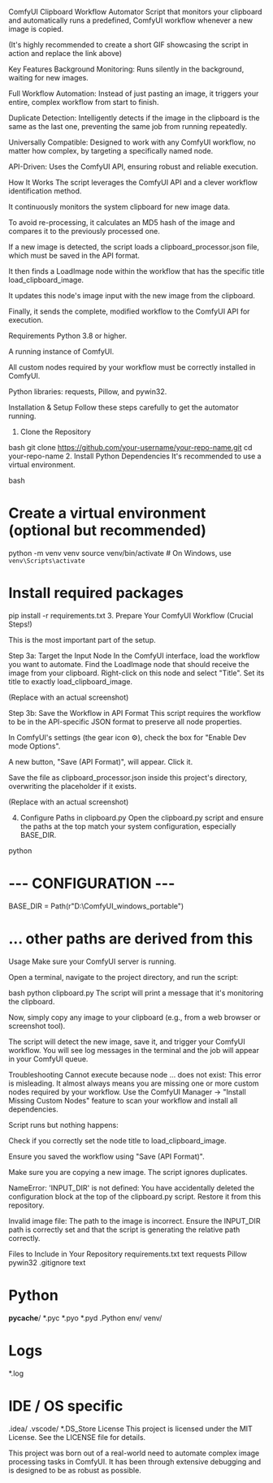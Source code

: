ComfyUI Clipboard Workflow Automator
Script that monitors your clipboard and automatically runs a predefined, ComfyUI workflow whenever a new image is copied.

(It's highly recommended to create a short GIF showcasing the script in action and replace the link above)

Key Features
Background Monitoring: Runs silently in the background, waiting for new images.

Full Workflow Automation: Instead of just pasting an image, it triggers your entire, complex workflow from start to finish.

Duplicate Detection: Intelligently detects if the image in the clipboard is the same as the last one, preventing the same job from running repeatedly.

Universally Compatible: Designed to work with any ComfyUI workflow, no matter how complex, by targeting a specifically named node.

API-Driven: Uses the ComfyUI API, ensuring robust and reliable execution.

How It Works
The script leverages the ComfyUI API and a clever workflow identification method.

It continuously monitors the system clipboard for new image data.

To avoid re-processing, it calculates an MD5 hash of the image and compares it to the previously processed one.

If a new image is detected, the script loads a clipboard_processor.json file, which must be saved in the API format.

It then finds a LoadImage node within the workflow that has the specific title load_clipboard_image.

It updates this node's image input with the new image from the clipboard.

Finally, it sends the complete, modified workflow to the ComfyUI API for execution.

Requirements
Python 3.8 or higher.

A running instance of ComfyUI.

All custom nodes required by your workflow must be correctly installed in ComfyUI.

Python libraries: requests, Pillow, and pywin32.

Installation & Setup
Follow these steps carefully to get the automator running.

1. Clone the Repository

bash
git clone https://github.com/your-username/your-repo-name.git
cd your-repo-name
2. Install Python Dependencies
It's recommended to use a virtual environment.

bash
# Create a virtual environment (optional but recommended)
python -m venv venv
source venv/bin/activate  # On Windows, use `venv\Scripts\activate`

# Install required packages
pip install -r requirements.txt
3. Prepare Your ComfyUI Workflow (Crucial Steps!)

This is the most important part of the setup.

Step 3a: Target the Input Node
In the ComfyUI interface, load the workflow you want to automate. Find the LoadImage node that should receive the image from your clipboard. Right-click on this node and select "Title". Set its title to exactly load_clipboard_image.

(Replace with an actual screenshot)

Step 3b: Save the Workflow in API Format
This script requires the workflow to be in the API-specific JSON format to preserve all node properties.

In ComfyUI's settings (the gear icon ⚙️), check the box for "Enable Dev mode Options".

A new button, "Save (API Format)", will appear. Click it.

Save the file as clipboard_processor.json inside this project's directory, overwriting the placeholder if it exists.

(Replace with an actual screenshot)

4. Configure Paths in clipboard.py
Open the clipboard.py script and ensure the paths at the top match your system configuration, especially BASE_DIR.

python
# --- CONFIGURATION ---
BASE_DIR = Path(r"D:\ComfyUI_windows_portable")
# ... other paths are derived from this
Usage
Make sure your ComfyUI server is running.

Open a terminal, navigate to the project directory, and run the script:

bash
python clipboard.py
The script will print a message that it's monitoring the clipboard.

Now, simply copy any image to your clipboard (e.g., from a web browser or screenshot tool).

The script will detect the new image, save it, and trigger your ComfyUI workflow. You will see log messages in the terminal and the job will appear in your ComfyUI queue.

Troubleshooting
Cannot execute because node ... does not exist: This error is misleading. It almost always means you are missing one or more custom nodes required by your workflow. Use the ComfyUI Manager -> "Install Missing Custom Nodes" feature to scan your workflow and install all dependencies.

Script runs but nothing happens:

Check if you correctly set the node title to load_clipboard_image.

Ensure you saved the workflow using "Save (API Format)".

Make sure you are copying a new image. The script ignores duplicates.

NameError: 'INPUT_DIR' is not defined: You have accidentally deleted the configuration block at the top of the clipboard.py script. Restore it from this repository.

Invalid image file: The path to the image is incorrect. Ensure the INPUT_DIR path is correctly set and that the script is generating the relative path correctly.

Files to Include in Your Repository
requirements.txt
text
requests
Pillow
pywin32
.gitignore
text
# Python
__pycache__/
*.pyc
*.pyo
*.pyd
.Python
env/
venv/

# Logs
*.log

# IDE / OS specific
.idea/
.vscode/
*.DS_Store
License
This project is licensed under the MIT License. See the LICENSE file for details.

This project was born out of a real-world need to automate complex image processing tasks in ComfyUI. It has been through extensive debugging and is designed to be as robust as possible.
